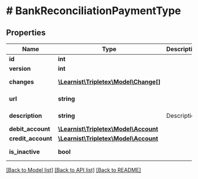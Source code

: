 # # BankReconciliationPaymentType

## Properties

Name | Type | Description | Notes
------------ | ------------- | ------------- | -------------
**id** | **int** |  | [optional]
**version** | **int** |  | [optional]
**changes** | [**\Learnist\Tripletex\Model\Change[]**](Change.md) |  | [optional] [readonly]
**url** | **string** |  | [optional] [readonly]
**description** | **string** | Description | [optional] [readonly]
**debit_account** | [**\Learnist\Tripletex\Model\Account**](Account.md) |  | [optional]
**credit_account** | [**\Learnist\Tripletex\Model\Account**](Account.md) |  | [optional]
**is_inactive** | **bool** |  | [optional] [readonly]

[[Back to Model list]](../../README.md#models) [[Back to API list]](../../README.md#endpoints) [[Back to README]](../../README.md)
